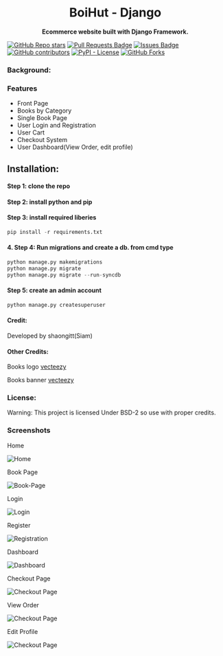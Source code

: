 <meta name="google-site-verification" content="E7MAyi83JwKT6d6L3vWQCFB5XAPCJrrRpsnqv8osmKY" />
<p align="center"><a target="_blank" rel="noopener noreferrer" href="https://github.com/shaongitt/boihut/blob/4678b1b92858fc2d68cc41108b6a40bbd3db808a/git_logo-org.png"></a></p>
<h1 align="center"><b style="font-weight:700;">BoiHut - Django</b></h2>
<p align="center"><b> Ecommerce website built with Django Framework. </b> </p>

<a href="https://github.com/shaongitt/boihut/stargazers"><img alt="GitHub Repo stars" src="https://img.shields.io/github/stars/shaongitt/boihut?style=social"></a>
<a href="https://github.com/shaongitt/boihut/pulls"><img src="https://img.shields.io/github/issues-pr/shaongitt/boihut" alt="Pull Requests Badge"/></a>
<a href="https://github.com/shaongitt/boihut/issues"><img src="https://img.shields.io/github/issues/shaongitt/boihut" alt="Issues Badge"/></a>
<a href="https://github.com/shaongitt/boihut/graphs/contributors"><img alt="GitHub contributors" src="https://img.shields.io/github/contributors/shaongitt/boihut"></a>
<a href="https://github.com/shaongitt/boihut/blob/master/LICENSE"><img alt="PyPI - License" src="https://img.shields.io/pypi/l/Django"></a>
<a href="https://github.com/shaongitt/boihut/network/members"><img alt="GitHub Forks" src="https://img.shields.io/github/forks/shaongitt/boihut?style=social"></a>

<h3 align="left"> Background: </h3>
  
<h3 align="left"> Features</p></h3>

<ul>
<li style="font-weight:normal;">Front Page</li>
<li style="font-weight:normal;">Books by Category</li>
<li>Single Book Page</li>
<li>User Login and Registration</li>
<li>User Cart</li>
<li>Checkout System</li>
<li>User Dashboard(View Order, edit profile)</li>
</ul>

<h2 align="left"> Installation:</h2>
<h4>Step 1: clone the repo <br></h4>
<h4>Step 2: install python and pip<br></h4>
<h4>Step 3: install required liberies <br> </h4>

```python
pip install -r requirements.txt
```

<h4> 4. Step 4: Run migrations and create a db. from cmd type </h4>

```python
python manage.py makemigrations
python manage.py migrate
python manage.py migrate --run-syncdb
```

<h4> Step 5: create an admin account</h4>

```python
python manage.py createsuperuser
```

<h4 align="left">Credit: </h4>
Developed by shaongitt(Siam)
<h4 align="left">Other Credits: </h4>
Books logo <a href="https://www.vecteezy.com/vector-art/1761577-stack-of-books-on-white-background"> vecteezy </a> <br>

Books banner <a href="https://www.vecteezy.com/vector-art/3301225-design-stacks-of-books-about-mathematics"> vecteezy</a>

<h3 align="left">License: </h4>
<p class="left">Warning: This project is licensed Under BSD-2 so use with proper credits.</p>

<h3 align="left"> Screenshots </p></h3>
<p class="left">Home</p>
<img src="https://github.com/shaongitt/boihut/blob/master/Screenshots/New%20Version/home.png?raw=true" alt="Home"/></a>
<p class="left">Book Page</p>
<img src="https://github.com/shaongitt/boihut/blob/master/Screenshots/New%20Version/book-page.png?raw=true" alt="Book-Page"/></a>
<p class="left">Login</p>
<img src="https://github.com/shaongitt/boihut/blob/master/Screenshots/New%20Version/login.png?raw=true" alt="Login"/></a>
<p class="left">Register</p>
<img src="https://github.com/shaongitt/boihut/blob/master/Screenshots/New%20Version/registration.png?raw=true" alt="Registration"/></a>
<p class="left">Dashboard</p>
<img src="https://github.com/shaongitt/boihut/blob/master/Screenshots/New%20Version/dashboard.png?raw=true" alt="Dashboard"/></a>
<p class="left">Checkout Page</p>
<img src="https://github.com/shaongitt/boihut/blob/master/Screenshots/New%20Version/checkout.png?raw=true" alt="Checkout Page"/></a>
<p class="left">View Order</p>
<img src="https://github.com/shaongitt/boihut/blob/master/Screenshots/New%20Version/View%20order%20page.png?raw=true" alt="Checkout Page"/></a>
<p class="left">Edit Profile</p>
<img src="https://github.com/shaongitt/boihut/blob/master/Screenshots/New%20Version/edit%20profile.png?raw=true" alt="Checkout Page"/></a>
